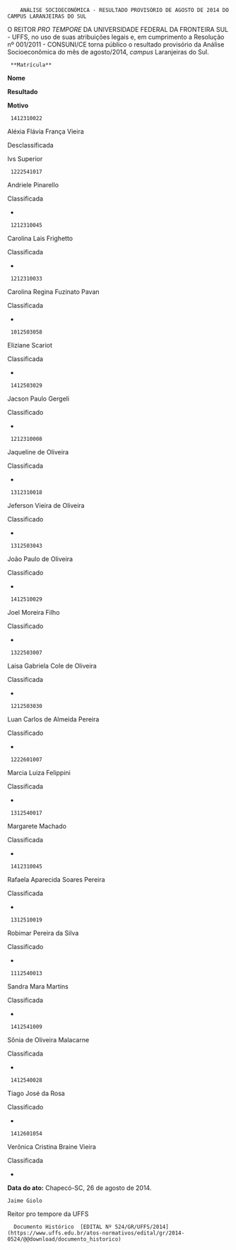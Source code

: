         ANÁLISE SOCIOECONÔMICA - RESULTADO PROVISÓRIO DE AGOSTO DE 2014 DO CAMPUS LARANJEIRAS DO SUL  

O REITOR *PRO TEMPORE* DA UNIVERSIDADE FEDERAL DA FRONTEIRA SUL - UFFS, no uso de suas atribuições legais e, em cumprimento a Resolução nº 001/2011 - CONSUNI/CE torna público o resultado provisório da Análise Socioeconômica do mês de agosto/2014, *campus* Laranjeiras do Sul.

     **Matrícula** 

   **Nome**

   **Resultado**

   **Motivo**

     1412310022

   Aléxia Flávia França Vieira

   Desclassificada

   Ivs Superior

     1222541017

   Andriele Pinarello

   Classificada

   -

     1212310045

   Carolina Lais Frighetto

   Classificada

   -

     1212310033

   Carolina Regina Fuzinato Pavan

   Classificada

   -

     1012503058

   Eliziane Scariot

   Classificada

   -

     1412503029

   Jacson Paulo Gergeli

   Classificado

   -

     1212310008

   Jaqueline de Oliveira

   Classificada

   -

     1312310018

   Jeferson Vieira de Oliveira

   Classificado

   -

     1312503043

   João Paulo de Oliveira

   Classificado 

   -

     1412510029

   Joel Moreira Filho

   Classificado

   -

     1322503007

   Laisa Gabriela Cole de Oliveira

   Classificada

   -

     1212503030

   Luan Carlos de Almeida Pereira

   Classificado

   -

     1222601007

   Marcia Luiza Felippini

   Classificada

   -

     1312540017

   Margarete Machado

   Classificada

   -

     1412310045

   Rafaela Aparecida Soares Pereira

   Classificada

   -

     1312510019

   Robimar Pereira da Silva

   Classificado

   -

     1112540013

   Sandra Mara Martins

   Classificada

   -

     1412541009

   Sônia de Oliveira Malacarne

   Classificada

   -

     1412540028

   Tiago José da Rosa

   Classificado

   -

     1412601054

   Verônica Cristina Braine Vieira

   Classificada

   -

      

   **Data do ato:** Chapecó-SC, 26 de agosto de 2014.   
 

    Jaime Giolo   
 Reitor pro tempore da UFFS 

      Documento Histórico  [EDITAL Nº 524/GR/UFFS/2014](https://www.uffs.edu.br/atos-normativos/edital/gr/2014-0524/@@download/documento_historico)     
      